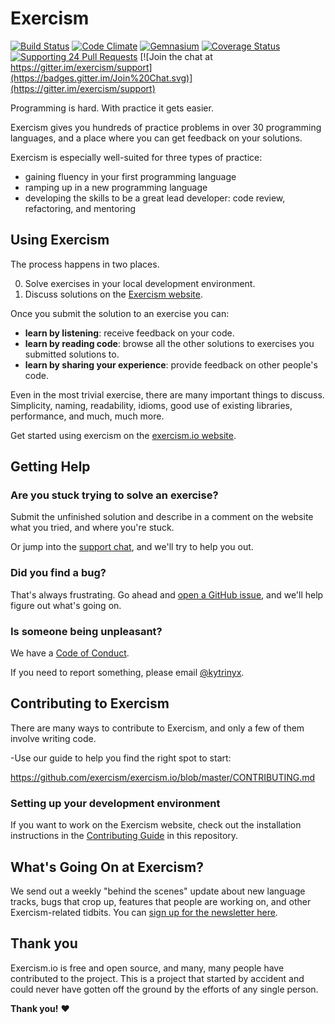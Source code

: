 # Exercism
[![Build Status](https://img.shields.io/travis/exercism/exercism.io.svg)](https://travis-ci.org/exercism/exercism.io)
[![Code Climate](https://img.shields.io/codeclimate/github/exercism/exercism.io.svg)](https://codeclimate.com/github/exercism/exercism.io)
[![Gemnasium](https://img.shields.io/gemnasium/exercism/exercism.io.svg)](https://gemnasium.com/exercism/exercism.io)
[![Coverage Status](https://img.shields.io/coveralls/exercism/exercism.io.svg)](https://coveralls.io/r/exercism/exercism.io)
[![Supporting 24 Pull Requests](https://img.shields.io/badge/Supporting-24%20Pull%20Requests-red.svg?style=flat)](http://24pullrequests.com)
[![Join the chat at https://gitter.im/exercism/support](https://badges.gitter.im/Join%20Chat.svg)](https://gitter.im/exercism/support)

Programming is hard. With practice it gets easier.

Exercism gives you hundreds of practice problems in over 30 programming languages,
and a place where you can get feedback on your solutions.

Exercism is especially well-suited for three types of practice:

- gaining fluency in your first programming language
- ramping up in a new programming language
- developing the skills to be a great lead developer: code review, refactoring, and mentoring

## Using Exercism

The process happens in two places.

0. Solve exercises in your local development environment.
0. Discuss solutions on the [Exercism website](http://exercism.io).

Once you submit the solution to an exercise you can:

- **learn by listening**: receive feedback on your code.
- **learn by reading code**: browse all the other solutions to exercises you submitted solutions to.
- **learn by sharing your experience**: provide feedback on other people's code.

Even in the most trivial exercise, there are many important things to discuss. Simplicity, naming,
readability, idioms, good use of existing libraries, performance, and much, much more.

Get started using exercism on the [exercism.io website](http://exercism.io).

## Getting Help

### Are you stuck trying to solve an exercise?

Submit the unfinished solution and
describe in a comment on the website what you tried, and where you're stuck.

Or jump into the [support chat](https://gitter.im/exercism/support), and we'll
try to help you out.

### Did you find a bug?

That's always frustrating. Go ahead and [open a GitHub issue](https://github.com/exercism/exercism.io/issues),
and we'll help figure out what's going on.

### Is someone being unpleasant?

We have a [Code of Conduct](https://github.com/exercism/exercism.io/blob/master/CODE_OF_CONDUCT.md).

If you need to report something, please email [@kytrinyx](https://github.com/kytrinyx).

## Contributing to Exercism

There are many ways to contribute to Exercism, and only a few of them involve writing code.

-Use our guide to help you find the right spot to start: 

 https://github.com/exercism/exercism.io/blob/master/CONTRIBUTING.md

### Setting up your development environment

If you want to work on the Exercism website, check out the installation instructions in the [Contributing Guide](https://github.com/exercism/exercism.io/blob/master/CONTRIBUTING.md) in this repository.

## What's Going On at Exercism?

We send out a weekly "behind the scenes" update about new language tracks, bugs that crop up, features that people are working on, and other Exercism-related tidbits. You can [sign up for the newsletter here](https://tinyletter.com/exercism).

## Thank you

Exercism.io is free and open source, and many, many people have contributed to the project. This is a project that started by accident and could never have gotten off the ground by the efforts of any single person.

**Thank you!** :heart:

[finding-your-way]: https://github.com/exercism/docs/blob/master/finding-your-way.md
